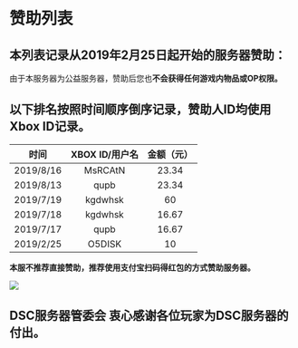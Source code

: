 # 赞助列表

## 本列表记录从**2019年2月25日**起开始的服务器赞助：

由于本服务器为公益服务器，赞助后您也**不会获得任何游戏内物品或OP权限。**

## 以下排名按照时间顺序倒序记录，赞助人ID均使用Xbox ID记录。

| 时间 | XBOX ID/用户名 | 金额（元） |
| :---: | :---: | :---: |
| 2019/8/16 | MsRCAtN | 23.34 |
| 2019/8/13 | qupb | 23.34 |
| 2019/7/19 | kgdwhsk | 60 |
| 2019/7/18 | kgdwhsk | 16.67 |
| 2019/7/17 | qupb | 16.67 |
| 2019/2/25 | O5DISK | 10 |

**本服不推荐直接赞助，推荐使用支付宝扫码得红包的方式赞助服务器。**

![](../.gitbook/assets/95f0b664b1743b89f57280fc4b1ea78.jpg)

## DSC服务器管委会 衷心感谢各位玩家为DSC服务器的付出。

